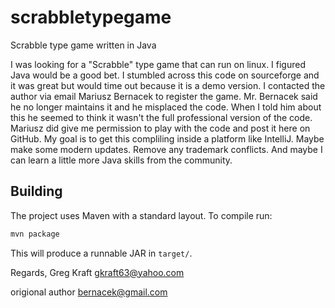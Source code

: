 # scrabbletypegame
Scrabble type game written in Java

 I was looking for a "Scrabble" type game that can run on linux. I figured Java would be a good bet. I stumbled across this code on sourceforge and it was great but would time out because it is a demo version.  I contacted the author via email Mariusz Bernacek to register the game. Mr. Bernacek said he no longer maintains it and he misplaced the code. When I told him about this he seemed to think it wasn't the full professional version of the code.
Mariusz did give me permission to play with the code and post it here on GitHub. My goal is to get this compliling inside a platform like IntelliJ. Maybe make some modern updates. Remove any trademark conflicts. And maybe I can learn a little more Java skills from the community.

## Building

The project uses Maven with a standard layout. To compile run:

```bash
mvn package
```

This will produce a runnable JAR in `target/`.

Regards,
Greg Kraft
gkraft63@yahoo.com

origional author
bernacek@gmail.com

  
